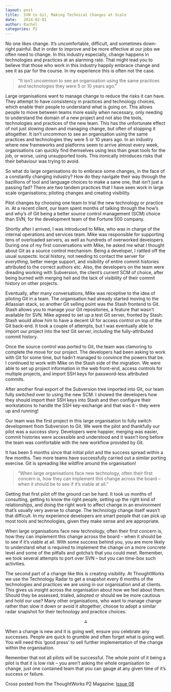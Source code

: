 ```yaml
---
layout: post
title:  SVN to Git, Making Technical Changes at Scale
date:   2014-02-01
author: Rachel
categories: P2
---
```


No one likes change. It’s uncomfortable, difficult, and sometimes down-right painful. But in order to improve and be more effective at our jobs we often need to change. In this industry especially, change happens in technologies and practices at an alarming rate. That might lead you to believe that those who work in this industry happily embrace change and see it as par for the course. In my experience this is often not the case.

<blockquote>“It isn’t uncommon to see an organisation using the same practices and technologies they were 5 or 10 years ago.”</blockquote>

Large organisations want to manage change to reduce the risks it can have. They attempt to have consistency in practices and technology choices, which enable their people to understand what is going on. This allows people to move between teams more easily when necessary, only needing to understand the domain of a new project and not also the tools, technologies and practices of the new team. This has the unfortunate effect of not just slowing down and managing change, but often of stopping it altogether. It isn’t uncommon to see an organisation using the same practices and technologies they were 5 or 10 years ago. In an industry where new frameworks and platforms seem to arrive almost every week, organisations can quickly find themselves using less than great tools for the job, or worse, using unsupported tools. This ironically introduces risks that their behaviour was trying to avoid.

So what do large organisations do to embrace some changes, in the face of a constantly changing industry? How do they navigate their way through the bazillions of tool and language choices to make a sane one, that isn’t just a passing fad? There are two tandem practices that I have seen work in large scale organisations; piloting changes and creating visibility.

Pilot changes by choosing one team to trial the new technology or practice in. At a recent client, our team spent months of talking through the how’s and why’s of Git being a better source control management (SCM) choice than SVN, for the development team of the Fortune 500 company.

Shortly after I arrived, I was introduced to Mike, who was in charge of the internal operations and services team. Mike was responsible for supporting tens of overloaded servers, as well as hundreds of overworked developers. During one of my first conversations with Mike, he asked me what I thought about Git as a source control mechanism.  Being a developer, I rattled off the usual suspects: local history, not needing to contact the server for <em>everything</em>, better merge support,  and visibility of entire commit histories attributed to the correct authors etc. Also, the developers on the team were dreading working with Subversion, the client’s current SCM of choice, after being burned with merging hell and the lack of visibility of their commit history on other projects.

Eventually, after many conversations, Mike was receptive to the idea of piloting Git in a team. The organisation had already started moving to the Atlassian stack, so another Git selling point was the Stash frontend to Git. Stash allows you to manage your Git repositories, a feature that wasn’t available for SVN. Mike agreed to set up a test Git server, fronted by Stash. Stash would allow him to have a decent UI for access control on top of the Git back-end.  It took a couple of attempts, but I was eventually able to import our project into the test Git server, including the fully-attributed commit history.

Once the source control was ported to Git, the team was clamoring to complete the move for our project. The developers had been asking to work with Git for some time, but hadn’t managed to convince the powers that be. I continued to work with Mike on the Stash side of the migration. We were able to set up project information in the web front-end, access controls for multiple projects, and import SSH keys for password-less attributed commits.

After another final export of the Subversion tree imported into Git, our team fully switched over to using the new SCM.  I showed the developers how they should import their SSH keys into Stash and then configure their workstations to handle the SSH key-exchange and that was it – they were up and running!

Our team was the first project in this large organisation to fully switch development from Subversion to Git. We were the pilot and thankfully our pilot was a success story. Developers were happier, merging was easier, commit histories were accessible and understood and it wasn’t long before the team was comfortable with the new workflow provided by Git.

It has been 5 months since that initial pilot and the success spread within a few months. Two more teams have successfully carried out a similar porting exercise. Git is spreading like wildfire around the organisation!

<blockquote>“When large organisations face new technology, often their first concern is, how they can implement this change across the board – when it should be to see if it’s viable at all.”</blockquote>

Getting that first pilot off the ground can be hard. It took us months of consulting, getting to know the right people, setting up the right kind of relationships, and doing the right work to affect change in an environment that’s usually very averse to change. The technology change itself wasn’t that difficult. In my experience developers are smart people that can pick up most tools and technologies, given they make sense and are appropriate.

When large organisations face new technology, often their first concern is, how they can implement this change across the board – when it should be to see if it’s viable at all. With some success behind you, you are more likely to understand what is required to implement the change on a more concrete level and some of the pitfalls and gotcha’s that you could meet. Remember, we took several attempts to port over SVN – but you can time-box such activities.

The second part of a change like this is creating visibility. At ThoughtWorks we use the Technology Radar to get a snapshot every 6 months of the technologies and practices we are using in our organisation and at clients. This gives us insight across the organisation about how we feel about them. Should they be assessed, trialed, adopted or should we be more cautious and hold our use? Many other organisations, who want to manage change rather than slow it down or avoid it altogether, choose to adopt a similar radar snapshot for their technology and practice choices.

<p style="text-align:center;"> ⁂

When a change is new and it is going well, ensure you celebrate any successes. People are quick to grumble and often forget what is going well. You will need this ‘good press’ to sell further implementation of the change within the organisation.

Remember that not all pilots will be successful. The whole point of it being a pilot is that it is low risk – you aren’t asking the whole organisation to change, just one contained team that you can gauge at any given time of it’s success or failure.


Cross posted from the ThoughtWorks P2 Magazine: [Issue 08](https://thoughtworks.github.io/p2/issue08/svn-git/)
</div>

